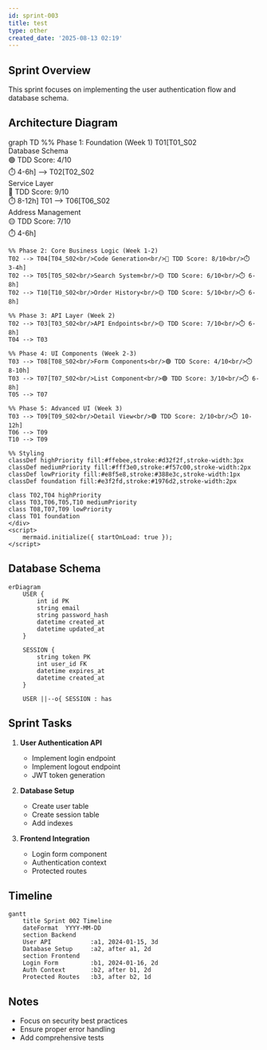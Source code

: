 ```yaml
---
id: sprint-003
title: test
type: other
created_date: '2025-08-13 02:19'
---
```


## Sprint Overview

This sprint focuses on implementing the user authentication flow and database schema.

## Architecture Diagram

<!DOCTYPE html>
<html>
<head>
    <script src="https://cdn.jsdelivr.net/npm/mermaid/dist/mermaid.min.js"></script>
</head>
<body>
    <div class="mermaid">
graph TD
    %% Phase 1: Foundation (Week 1)
    T01[T01_S02<br/>Database Schema<br/>🟢 TDD Score: 4/10<br/>⏱️ 4-6h] --> T02[T02_S02<br/>Service Layer<br/>🔴 TDD Score: 9/10<br/>⏱️ 8-12h]
    T01 --> T06[T06_S02<br/>Address Management<br/>🟡 TDD Score: 7/10<br/>⏱️ 4-6h]

    %% Phase 2: Core Business Logic (Week 1-2)
    T02 --> T04[T04_S02<br/>Code Generation<br/>🔴 TDD Score: 8/10<br/>⏱️ 3-4h]
    T02 --> T05[T05_S02<br/>Search System<br/>🟡 TDD Score: 6/10<br/>⏱️ 6-8h]
    T02 --> T10[T10_S02<br/>Order History<br/>🟡 TDD Score: 5/10<br/>⏱️ 6-8h]

    %% Phase 3: API Layer (Week 2)
    T02 --> T03[T03_S02<br/>API Endpoints<br/>🟡 TDD Score: 7/10<br/>⏱️ 6-8h]
    T04 --> T03

    %% Phase 4: UI Components (Week 2-3)
    T03 --> T08[T08_S02<br/>Form Components<br/>🟢 TDD Score: 4/10<br/>⏱️ 8-10h]
    T03 --> T07[T07_S02<br/>List Component<br/>🟢 TDD Score: 3/10<br/>⏱️ 6-8h]
    T05 --> T07

    %% Phase 5: Advanced UI (Week 3)
    T03 --> T09[T09_S02<br/>Detail View<br/>🟢 TDD Score: 2/10<br/>⏱️ 10-12h]
    T06 --> T09
    T10 --> T09

    %% Styling
    classDef highPriority fill:#ffebee,stroke:#d32f2f,stroke-width:3px
    classDef mediumPriority fill:#fff3e0,stroke:#f57c00,stroke-width:2px
    classDef lowPriority fill:#e8f5e8,stroke:#388e3c,stroke-width:1px
    classDef foundation fill:#e3f2fd,stroke:#1976d2,stroke-width:2px

    class T02,T04 highPriority
    class T03,T06,T05,T10 mediumPriority
    class T08,T07,T09 lowPriority
    class T01 foundation
    </div>
    <script>
        mermaid.initialize({ startOnLoad: true });
    </script>
</body>
</html>

## Database Schema

```mermaid
erDiagram
    USER {
        int id PK
        string email
        string password_hash
        datetime created_at
        datetime updated_at
    }
    
    SESSION {
        string token PK
        int user_id FK
        datetime expires_at
        datetime created_at
    }
    
    USER ||--o{ SESSION : has
```

## Sprint Tasks

1. **User Authentication API**
   - Implement login endpoint
   - Implement logout endpoint
   - JWT token generation

2. **Database Setup**
   - Create user table
   - Create session table
   - Add indexes

3. **Frontend Integration**
   - Login form component
   - Authentication context
   - Protected routes

## Timeline

```mermaid
gantt
    title Sprint 002 Timeline
    dateFormat  YYYY-MM-DD
    section Backend
    User API           :a1, 2024-01-15, 3d
    Database Setup     :a2, after a1, 2d
    section Frontend
    Login Form         :b1, 2024-01-16, 2d
    Auth Context       :b2, after b1, 2d
    Protected Routes   :b3, after b2, 1d
```

## Notes

- Focus on security best practices
- Ensure proper error handling
- Add comprehensive tests